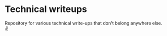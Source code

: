 # Technical writeups

Repository for various technical write-ups that don't belong anywhere else. ✌️